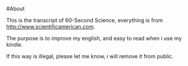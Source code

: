 #About

This is the transcript of 60-Second Science,
everything is from http://www.scientificamerican.com. 

The purpose is to improve my english, and easy to read when i use my kindle.

If this way is illegal, please let me know, i will remove it from public.